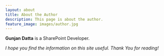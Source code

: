 ```yaml
---
layout: about
title: About the Author
description: This page is about the author.
feature_image: images/author.jpg
---
```


**Gunjan Datta** is a SharePoint Developer.

*I hope you find the information on this site useful. Thank You for reading!*

